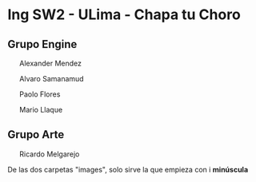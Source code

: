 <h1> Ing SW2 - ULima - Chapa tu Choro </h1>

<h2> Grupo Engine </h2>
<ul>Alexander Mendez</ul>
<ul>Alvaro Samanamud</ul>
<ul>Paolo Flores</ul>
<ul>Mario Llaque</ul>

<h2> Grupo Arte </h2>
<ul>Ricardo Melgarejo</ul>


<p>De las dos carpetas "images", solo sirve la que empieza con i <b>minúscula</b> </p>
